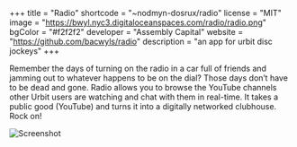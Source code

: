 +++
title = "Radio"
shortcode = "~nodmyn-dosrux/radio"
license = "MIT"
image = "https://bwyl.nyc3.digitaloceanspaces.com/radio/radio.png"
bgColor = "#f2f2f2"
developer = "Assembly Capital"
website = "https://github.com/bacwyls/radio"
description = "an app for urbit disc jockeys"
+++

Remember the days of turning on the radio in a car full of friends and jamming out to whatever happens to be on the dial? Those days don’t have to be dead and gone. Radio allows you to browse the YouTube channels other Urbit users are watching and chat with them in real-time. It takes a public good (YouTube) and turns it into a digitally networked clubhouse. Rock on!

![Screenshot](https://storage.googleapis.com/media.urbit.org/site/ecosystem/applications/radio.png)

